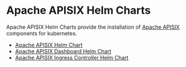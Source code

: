 <!--
#
# Licensed to the Apache Software Foundation (ASF) under one or more
# contributor license agreements.  See the NOTICE file distributed with
# this work for additional information regarding copyright ownership.
# The ASF licenses this file to You under the Apache License, Version 2.0
# (the "License"); you may not use this file except in compliance with
# the License.  You may obtain a copy of the License at
#
#     http://www.apache.org/licenses/LICENSE-2.0
#
# Unless required by applicable law or agreed to in writing, software
# distributed under the License is distributed on an "AS IS" BASIS,
# WITHOUT WARRANTIES OR CONDITIONS OF ANY KIND, either express or implied.
# See the License for the specific language governing permissions and
# limitations under the License.
#
-->

# Apache APISIX Helm Charts

Apache APISIX Helm Charts provide the installation of [Apache APISIX](https://github.com/apache/apisix#apache-apisix) components for kubernetes.

- [Apache APISIX Helm Chart](./docs/en/latest/apisix.md)
- [Apache APISIX Dashboard Helm Chart](./docs/en/latest/apisix-dashboard.md)
- [Apache APISIX Ingress Controller Helm Chart](./docs/en/latest/apisix-ingress-controller.md)
